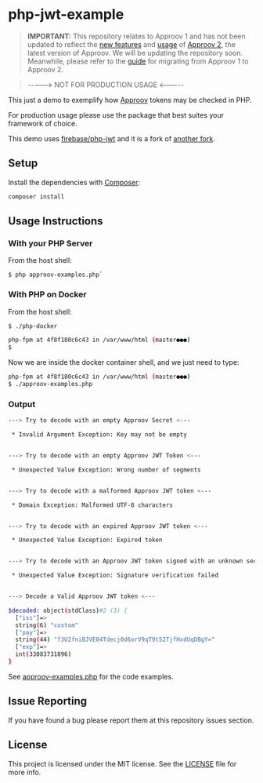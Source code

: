 # php-jwt-example

> **IMPORTANT:** This repository relates to Approov 1 and has not been updated to reflect the [new features](https://approov.io/docs/v2.0/changelog/) and [usage](https://approov.io/docs/v2.0/approov-usage-documentation/) of [Approov 2](https://approov.io/docs/v2.0/approov-installation/), the latest version of Approov. We will be updating the repository soon. Meanwhile, please refer to the [guide](https://approov.io/docs/v2.0/approov-usage-documentation/#migrating-from-approov-1) for migrating from Approov 1 to Approov 2.


> -----> NOT FOR PRODUCTION USAGE <-----

This just a demo to exemplify how [Approov](https://approov.io/approov-in-detail.html) tokens may be checked in PHP.

For production usage please use the package that best suites your framework of
choice.

This demo uses [firebase/php-jwt](https://github.com/firebase/php-jwt) and it is
a fork of [another fork](https://github.com/auth0/php-jwt-example).


## Setup

Install the dependencies with [Composer](https://getcomposer.org):

```bash
composer install
```

## Usage Instructions

### With your PHP Server

From the host shell:

```
$ php approov-examples.php`
```

### With PHP on Docker

From the host shell:

```bash
$ ./php-docker

php-fpm at 4f8f180c6c43 in /var/www/html (master●●●)
$
```

Now we are inside the docker container shell, and we just need to type:

```bash
php-fpm at 4f8f180c6c43 in /var/www/html (master●●●)
$ ./approov-examples.php
```

### Output

```bash
---> Try to decode with an empty Approov Secret <---

 * Invalid Argument Exception: Key may not be empty


---> Try to decode with an empty Approov JWT Token <---

 * Unexpected Value Exception: Wrong number of segments


---> Try to decode with a malformed Approov JWT token <---

 * Domain Exception: Malformed UTF-8 characters


---> Try to decode with an expired Approov JWT token <---

 * Unexpected Value Exception: Expired token


---> Try to decode with an Approov JWT token signed with an unknown secret <---

 * Unexpected Value Exception: Signature verification failed


---> Decode a Valid Approov JWT token <---

$decoded: object(stdClass)#2 (3) {
  ["iss"]=>
  string(6) "custom"
  ["pay"]=>
  string(44) "f3U2fniBJVE04Tdecj0d6orV9qT9t52TjfHxdUqDBgY="
  ["exp"]=>
  int(33083731896)
}
```

See [approov-examples.php](approov-examples.php) for the code examples.


## Issue Reporting

If you have found a bug please report them at this repository issues section.


## License

This project is licensed under the MIT license. See the [LICENSE](LICENSE) file for more info.
